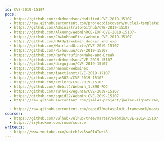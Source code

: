 ```yaml
---
id: CVE-2019-15107
pocs:
  - https://github.com/cdedmondson/Modified-CVE-2019-15107
  - https://raw.githubusercontent.com/projectdiscovery/nuclei-templates/master/cves/2019/CVE-2019-15107.yaml
  - https://github.com/AdministratorGithub/CVE-2019-15107
  - https://github.com/AleWong/WebminRCE-EXP-CVE-2019-15107-
  - https://github.com/ChakoMoonFish/webmin_CVE-2019-15107
  - https://github.com/HACHp1/webmin_docker_and_exp
  - https://github.com/MuirlandOracle/CVE-2019-15107
  - https://github.com/Pichuuuuu/CVE-2019-15107
  - https://github.com/Rayferrufino/Make-and-Break
  - https://github.com/cdedmondson/CVE-2019-15107
  - https://github.com/diegojuan/CVE-2019-15107
  - https://github.com/hannob/webminex
  - https://github.com/ianxtianxt/CVE-2019-15107
  - https://github.com/jas502n/CVE-2019-15107
  - https://github.com/ketlerd/CVE-2019-15107
  - https://github.com/n0obit4/Webmin_1.890-POC
  - https://github.com/ruthvikvegunta/CVE-2019-15107
  - https://github.com/squid22/Webmin_CVE-2019-15107
  - https://raw.githubusercontent.com/jaeles-project/jaeles-signatures/master/cves/webmin-rce-cve-2019-15107.yaml

  - https://raw.githubusercontent.com/rapid7/metasploit-framework/master/modules/exploits/linux/http/webmin_backdoor.rb
courses:
  - https://github.com/vulhub/vulhub/tree/master/webmin/CVE-2019-15107
  - https://tryhackme.com/room/source
writeups:
  - https://www.youtube.com/watch?v=5sa0lWIwet8
---
```

